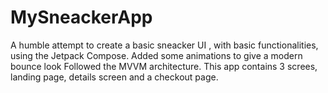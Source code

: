 # MySneackerApp
A humble attempt to create a basic sneacker UI , with basic functionalities, using the Jetpack Compose.
Added some animations to give a modern bounce look
Followed the MVVM architecture.
This app contains 3 screes, landing page, details screen and a checkout page.

